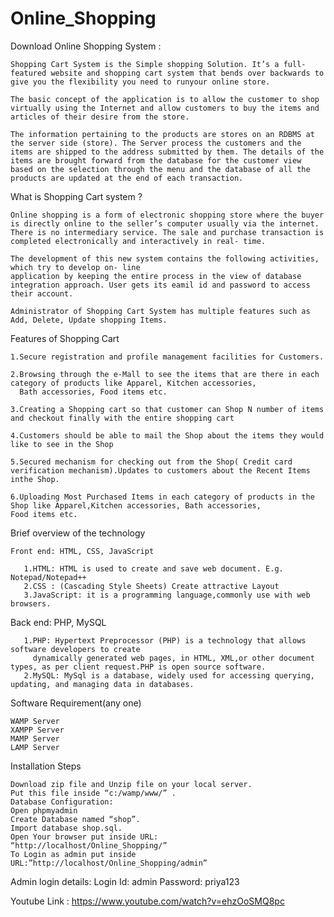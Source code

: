 # Online_Shopping


Download Online Shopping System :

    Shopping Cart System is the Simple shopping Solution. It’s a full-featured website and shopping cart system that bends over backwards to give you the flexibility you need to runyour online store.

    The basic concept of the application is to allow the customer to shop virtually using the Internet and allow customers to buy the items and articles of their desire from the store.

    The information pertaining to the products are stores on an RDBMS at the server side (store). The Server process the customers and the items are shipped to the address submitted by them. The details of the items are brought forward from the database for the customer view based on the selection through the menu and the database of all the products are updated at the end of each transaction.

What is Shopping Cart system ?

    Online shopping is a form of electronic shopping store where the buyer is directly online to the seller’s computer usually via the internet. There is no intermediary service. The sale and purchase transaction is
    completed electronically and interactively in real- time.

    The development of this new system contains the following activities, which try to develop on- line
    application by keeping the entire process in the view of database integration approach. User gets its eamil id and password to access their account.

    Administrator of Shopping Cart System has multiple features such as Add, Delete, Update shopping Items.

Features of Shopping Cart 

    1.Secure registration and profile management facilities for Customers.

    2.Browsing through the e-Mall to see the items that are there in each category of products like Apparel, Kitchen accessories,
      Bath accessories, Food items etc.

    3.Creating a Shopping cart so that customer can Shop N number of items and checkout finally with the entire shopping cart
    
    4.Customers should be able to mail the Shop about the items they would like to see in the Shop
    
    5.Secured mechanism for checking out from the Shop( Credit card verification mechanism).Updates to customers about the Recent Items inthe Shop.
    
    6.Uploading Most Purchased Items in each category of products in the Shop like Apparel,Kitchen accessories, Bath accessories,
    Food items etc.

Brief overview of the technology

    Front end: HTML, CSS, JavaScript

       1.HTML: HTML is used to create and save web document. E.g. Notepad/Notepad++
       2.CSS : (Cascading Style Sheets) Create attractive Layout
       3.JavaScript: it is a programming language,commonly use with web browsers.

Back end: PHP, MySQL

       1.PHP: Hypertext Preprocessor (PHP) is a technology that allows software developers to create
         dynamically generated web pages, in HTML, XML,or other document types, as per client request.PHP is open source software.
       2.MySQL: MySql is a database, widely used for accessing querying, updating, and managing data in databases.

Software Requirement(any one)

    WAMP Server
    XAMPP Server
    MAMP Server
    LAMP Server

Installation Steps

    Download zip file and Unzip file on your local server.
    Put this file inside “c:/wamp/www/” .
    Database Configuration:
    Open phpmyadmin
    Create Database named “shop”.
    Import database shop.sql.
    Open Your browser put inside URL:
    “http://localhost/Online_Shopping/”
    To Login as admin put inside URL:”http://localhost/Online_Shopping/admin”

Admin login details:
Login Id: admin
Password: priya123

Youtube Link : https://www.youtube.com/watch?v=ehzOoSMQ8pc
